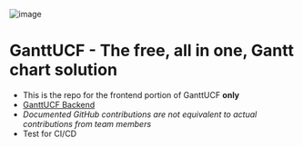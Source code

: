 ![image](https://github.com/user-attachments/assets/efff0eed-2255-481b-9ef7-b9a115665cfc)
# GanttUCF - The free, all in one, Gantt chart solution
- This is the repo for the frontend portion of GanttUCF **only**
- [GanttUCF Backend](https://github.com/ClutchOttoman/Ganttify-Backend-UCF_SD)
- *Documented GitHub contributions are not equivalent to actual contributions from team members*
- Test for CI/CD
